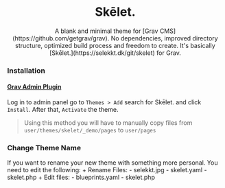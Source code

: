 <h1 align='center'>Skēlet.</h1>

<p align='center'>
A blank and minimal theme for [Grav CMS](https://github.com/getgrav/grav). No dependencies, improved directory structure, optimized build process and freedom to create. It's basically [Skēlet.](https://selekkt.dk/git/skelet) for Grav.
</p>

### Installation

#### [Grav Admin Plugin](https://github.com/getgrav/grav-plugin-admin)

Log in to admin panel go to `Themes > Add` search for Skēlet. and click `Install`. After that, `Activate` the theme.
> Using this method you will have to manually copy files from `user/themes/skelet/_demo/pages` to `user/pages`

### Change Theme Name
If you want to rename your new theme with something more personal. You need to edit the following:
	+ Rename Files:
		- selekkt.jpg
		- skelet.yaml
		- skelet.php
	+ Edit files:
		- blueprints.yaml
		- skelet.php
